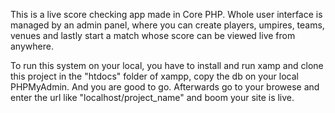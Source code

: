 This is a live score checking app made in Core PHP.
Whole user interface is managed by an admin panel, where you can create players, umpires, teams, venues and lastly start a match whose score can be viewed live from anywhere.

To run this system on your local, you have to install and run xamp and clone this project in the "htdocs" folder of xampp, copy the db on your local PHPMyAdmin. And you are good to go.
Afterwards go to your browese and enter the url like "localhost/project_name" and boom your site is live.
